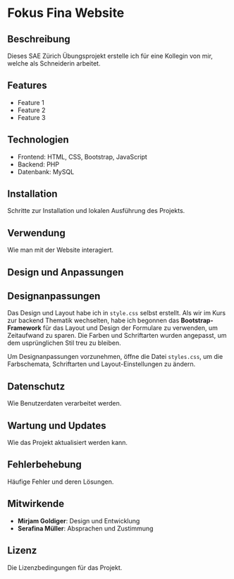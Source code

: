 # Fokus Fina Website

## Beschreibung

Dieses SAE Zürich Übungsprojekt erstelle ich für eine Kollegin von mir, welche als Schneiderin arbeitet.

## Features

- Feature 1
- Feature 2
- Feature 3

## Technologien

- Frontend: HTML, CSS, Bootstrap, JavaScript
- Backend: PHP
- Datenbank: MySQL

## Installation

Schritte zur Installation und lokalen Ausführung des Projekts.

## Verwendung

Wie man mit der Website interagiert.

## Design und Anpassungen

## Designanpassungen

Das Design und Layout habe ich in `style.css` selbst erstellt.
Als wir im Kurs zur backend Thematik wechselten, habe ich begonnen das **Bootstrap-Framework** für das Layout und Design der Formulare zu verwenden, um Zeitaufwand zu sparen. Die Farben und Schriftarten wurden angepasst, um dem usprünglichen Stil treu zu bleiben.

Um Designanpassungen vorzunehmen, öffne die Datei `styles.css`, um die Farbschemata, Schriftarten und Layout-Einstellungen zu ändern.

## Datenschutz

Wie Benutzerdaten verarbeitet werden.

## Wartung und Updates

Wie das Projekt aktualisiert werden kann.

## Fehlerbehebung

Häufige Fehler und deren Lösungen.

## Mitwirkende

- **Mirjam Goldiger**: Design und Entwicklung
- **Serafina Müller**: Absprachen und Zustimmung

## Lizenz

Die Lizenzbedingungen für das Projekt.
